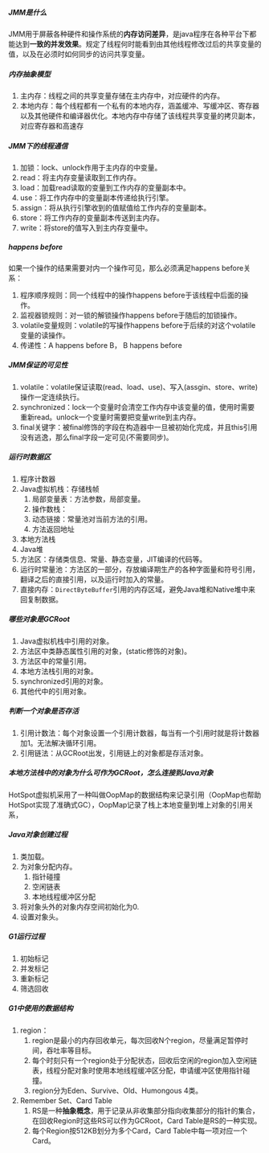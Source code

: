 ##### JMM是什么

JMM用于屏蔽各种硬件和操作系统的**内存访问差异**，是java程序在各种平台下都能达到**一致的并发效果**。规定了线程何时能看到由其他线程修改过后的共享变量的值，以及在必须时如何同步的访问共享变量。

##### 内存抽象模型

1. 主内存：线程之间的共享变量存储在主内存中，对应硬件的内存。
2. 本地内存：每个线程都有一个私有的本地内存，涵盖缓冲、写缓冲区、寄存器以及其他硬件和编译器优化。本地内存中存储了该线程共享变量的拷贝副本，对应寄存器和高速存

##### JMM下的线程通信

1. 加锁：lock、unlock作用于主内存的中变量。
2. read：将主内存变量读取到工作内存。
3. load：加载read读取的变量到工作内存的变量副本中。
4. use：将工作内存中的变量副本传递给执行引擎。
5. assign：将从执行引擎收到的值赋值给工作内存的变量副本。
6. store：将工作内存的变量副本传送到主内存。
7. write：将store的值写入到主内存变量中。

##### happens before

如果一个操作的结果需要对内一个操作可见，那么必须满足happens before关系：

1. 程序顺序规则：同一个线程中的操作happens before于该线程中后面的操作。
2. 监视器锁规则：对一锁的解锁操作happens before于随后的加锁操作。
3. volatile变量规则：volatile的写操作happens before于后续的对这个volatile变量的读操作。
4. 传递性：A happens before B， B happens before 

##### JMM保证的可见性

1. volatile：volatile保证读取(read、load、use)、写入(assgin、store、write)操作一定连续执行。
2. synchronized：lock一个变量时会清空工作内存中该变量的值，使用时需要重新read。unlock一个变量时需要把变量write到主内存。
3. final关键字：被final修饰的字段在构造器中一旦被初始化完成，并且this引用没有逃逸，那么final字段一定可见(不需要同步)。

##### 运行时数据区

1. 程序计数器
2. Java虚拟机栈：存储栈帧
   1. 局部变量表：方法参数，局部变量。
   2. 操作数栈：
   3. 动态链接：常量池对当前方法的引用。
   4. 方法返回地址
3. 本地方法栈
4. Java堆
5. 方法区：存储类信息、常量、静态变量，JIT编译的代码等。
6. 运行时常量池：方法区的一部分，存放编译期生产的各种字面量和符号引用，翻译之后的直接引用，以及运行时加入的常量。
7. 直接内存：`DirectByteBuffer`引用的内存区域，避免Java堆和Native堆中来回复制数据。

##### 哪些对象是GCRoot

1. Java虚拟机栈中引用的对象。
2. 方法区中类静态属性引用的对象，(static修饰的对象)。
3. 方法区中的常量引用。
4. 本地方法栈引用的对象。
5. synchronized引用的对象。
6. 其他代中的引用对象。

##### 判断一个对象是否存活

1. 引用计数法：每个对象设置一个引用计数器，每当有一个引用时就是将计数器加1。无法解决循环引用。
2. 引用链法：从GCRoot出发，引用链上的对象都是存活对象。

##### 本地方法栈中的对象为什么可作为GCRoot，怎么连接到Java对象

HotSpot虚拟机采用了一种叫做OopMap的数据结构来记录引用（OopMap也帮助HotSpot实现了准确式GC），OopMap记录了栈上本地变量到堆上对象的引用关系，

##### Java对象创建过程

1. 类加载。
2. 为对象分配内存。
   1. 指针碰撞
   2. 空闲链表
   3. 本地线程缓冲区分配
3. 将对象头外的对象内存空间初始化为0.
4. 设置对象头。

##### G1运行过程

1. 初始标记
2. 并发标记
3. 重新标记
4. 筛选回收

##### G1中使用的数据结构

1. region：
   1. region是最小的内存回收单元，每次回收N个region，尽量满足暂停时间，吞吐率等目标。
   2. 每个时刻只有一个region处于分配状态，回收后空闲的region加入空闲链表，线程分配对象时使用本地线程缓冲区分配，申请缓冲区使用指针碰撞。
   3. region分为Eden、Survive、Old、Humongous 4类。
2. Remember Set、Card Table
   1. RS是一种**抽象概念**，用于记录从非收集部分指向收集部分的指针的集合，在回收Region时这些RS可以作为GCRoot，Card Table是RS的一种实现。
   2. 每个Region按512KB划分为多个Card，Card Table中每一项对应一个Card。



